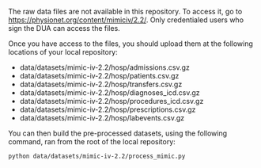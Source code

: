 The raw data files are not available in this repository. To access it, go to https://physionet.org/content/mimiciv/2.2/. Only credentialed users who sign the DUA can access the files.

Once you have access to the files, you should upload them at the following locations of your local repository:
- data/datasets/mimic-iv-2.2/hosp/admissions.csv.gz
- data/datasets/mimic-iv-2.2/hosp/patients.csv.gz
- data/datasets/mimic-iv-2.2/hosp/transfers.csv.gz
- data/datasets/mimic-iv-2.2/hosp/diagnoses_icd.csv.gz
- data/datasets/mimic-iv-2.2/hosp/procedures_icd.csv.gz
- data/datasets/mimic-iv-2.2/hosp/prescriptions.csv.gz
- data/datasets/mimic-iv-2.2/hosp/labevents.csv.gz

You can then build the pre-processed datasets, using the following command, ran from the root of the local repository:
```
python data/datasets/mimic-iv-2.2/process_mimic.py
```
